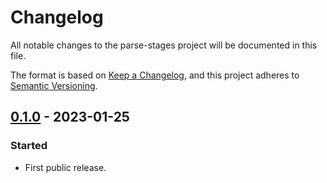 # Changelog

All notable changes to the parse-stages project will be documented in this file.

The format is based on [Keep a Changelog](https://keepachangelog.com/en/1.0.0/),
and this project adheres to [Semantic Versioning](https://semver.org/spec/v2.0.0.html).

## [0.1.0] - 2023-01-25

### Started

- First public release.

[0.1.0]: https://gitlab.com/ppentchev/parse-stages/-/tags/release%2F0.1.0
